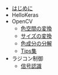 * [はじめに](README.md)
* HelloKeras
* OpenCV
	* [色空間の変換](colorspace.md)
	* [サイズの変換](size.md)
	* [色成分の分解](color.md)
	* [Tips集](tips.md)
* ラジコン制御
    * [信号認識](traffic_sign.md)
